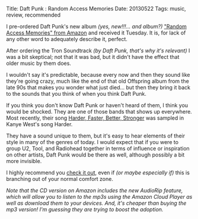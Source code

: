 Title: Daft Punk : Random Access Memories
Date: 20130522
Tags: music, review, recommended

I pre-ordered Daft Punk's new album *(yes, new!!!... and album?)* ["Random Access Memories" from Amazon][RAM] and received it Tuesday. It is, for lack of any other word to adequately describe it, perfect.

After ordering the Tron Soundtrack *(by Daft Punk, that's why it's relevant)* I was a bit skeptical; not that it was bad, but it didn't have the effect that older music by them does.

I wouldn't say it's predictable, because every now and then they sound like they're going crazy, much like the end of that old Offspring album from the late 90s that makes you wonder what just died... but then they bring it back to the sounds that you think of when you think Daft Punk.

If you think you don't know Daft Punk or haven't heard of them, I think you would be shocked. They are one of those bands that shows up everywhere. Most recently, their song [Harder, Faster, Better, Stronger](http://www.amazon.com/gp/product/B0064UPV9K/ref=dm_mu_dp_trk4) was sampled in Kanye West's song Harder.

They have a sound unique to them, but it's easy to hear elements of their style in many of the genres of today. I would expect that if you were to group  U2, Tool, and Radiohead together in terms of influence or inspiration on other artists, Daft Punk would be there as well, although possibly a bit more invisible.

I highly recommend you [check it out][RAM], even if *(or maybe especially if)* this is branching out of your normal comfort zone. 

*Note that the CD version on Amazon includes the new AudioRip feature, which will allow you to listen to the mp3s using the Amazon Cloud Player as well as download them to your devices. And, it's cheaper than buying the mp3 version! I'm guessing they are trying to boost the adoption.*

[RAM]: http://www.amazon.com/Random-Access-Memories-Daft-Punk/dp/B00C061I3K/
